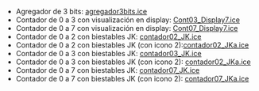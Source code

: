 - Agregador de 3 bits: [agregador3bits.ice](agregador3bits.ice)
- Contador de 0 a 3 con visualización en display: [Cont03_Display7.ice](Cont03_Display7.ice)
- Contador de 0 a 7 con visualización en display: [Cont07_Display7.ice](Cont07_Display7.ice)
- Contador de 0 a 2 con biestables JK: [contador02_JK.ice](contador02_JK.ice)
- Contador de 0 a 2 con biestables JK (con icono 2):[contador02_JKa.ice](contador02_JKa.ice)
- Contador de 0 a 3 con biestables JK: [contador03_JK.ice](contador03_JK.ice)
- Contador de 0 a 3 con biestables JK (con icono 2): [contador02_JKa.ice](contador02_JKa.ice)
- Contador de 0 a 7 con biestables JK: [contador07_JK.ice](contador07_JK.ice)
- Contador de 0 a 7 con biestables JK (con icono 2): [contador07_JKa.ice](contador07_JKa.ice)
